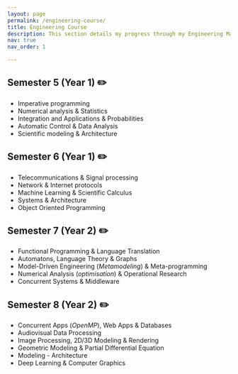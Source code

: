 ```yaml
---
layout: page
permalink: /engineering-course/
title: Engineering Course
description: This section details my progress through my Engineering Master's Degree. It will be regularly updated.
nav: true
nav_order: 1

---
```


## Semester 5 (Year 1) ✏️

- Imperative programming
- Numerical analysis & Statistics
- Integration and Applications & Probabilities
- Automatic Control & Data Analysis
- Scientific modeling & Architecture

## Semester 6 (Year 1) ✏️

- Telecommunications & Signal processing
- Network & Internet protocols
- Machine Learning & Scientific Calculus
- Systems & Architecture
- Object Oriented Programming

## Semester 7 (Year 2) ✏️

- Functional Programming & Language Translation
- Automatons, Language Theory & Graphs 
- Model-Driven Engineering (*Metamodeling*) & Meta-programming
- Numerical Analysis (*optimisation*) & Operational Research 
- Concurrent Systems & Middleware

## Semester 8 (Year 2) ✏️

- Concurrent Apps (*OpenMP*), Web Apps & Databases
- Audiovisual Data Processing
- Image Processing, 2D/3D Modeling & Rendering
- Geometric Modeling & Partial Differential Equation
- Modeling - Architecture
- Deep Learning & Computer Graphics